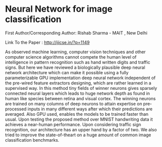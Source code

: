 # Neural Network for image classification
First Author/Corresponding Author: Rishab Sharma - MAIT , New Delhi

Link To the Paper : http://ijicse.in/?p=1149

As observed machine learning, computer vision techniques and other computer science algorithms cannot compete the human level of intelligence in pattern recognition such as hand written digits and traffic signs. But here we have reviewed a biologically plausible deep neural network architecture which can make it possible using a fully parameterizable GPU implementation deep neural network independent of the pre-wired feature extractors designing, which are rather learned in a supervised way. In this method tiny fields of winner neurons gives sparsely connected neural layers which leads to huge network depth as found in human like species between retina and visual cortex. The winning neurons are trained on many columns of deep neurons to attain expertise on pre-processed inputs in many different ways after which their predictions are averaged. Also GPU used, enables the models to be trained faster than usual. Upon testing the proposed method over MNIST handwriting data it achieves a near-human performance. Upon considering traffic sign recognition, our architecture has an upper hand by a factor of two. We also tried to improve the state-of-theart on a huge amount of common image classification benchmarks.
